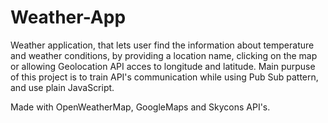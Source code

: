 # Weather-App
Weather application, that lets user find the information about temperature and weather conditions, by providing a location name, clicking on the map or allowing Geolocation API acces to longitude and latitude. Main purpuse of this project is to train API's communication while using Pub Sub pattern, and use plain JavaScript.

Made with OpenWeatherMap, GoogleMaps and Skycons API's.

